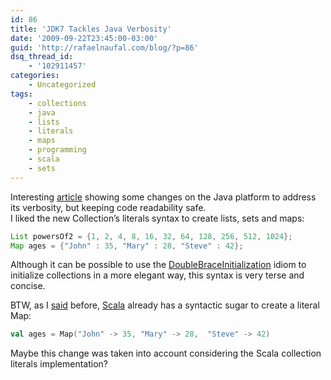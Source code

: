 ```yaml
---
id: 86
title: 'JDK7 Tackles Java Verbosity'
date: '2009-09-22T23:45:00-03:00'
guid: 'http://rafaelnaufal.com/blog/?p=86'
dsq_thread_id:
    - '102911457'
categories:
    - Uncategorized
tags:
    - collections
    - java
    - lists
    - literals
    - maps
    - programming
    - scala
    - sets
---
```


Interesting [article](http://java.dzone.com/articles/jdk7-tackles-java-verbosity) showing some changes on the Java platform to address its verbosity, but keeping code readability safe.  
I liked the new Collection’s literals syntax to create lists, sets and maps:

```java
List powersOf2 = {1, 2, 4, 8, 16, 32, 64, 128, 256, 512, 1024};  
Map ages = {"John" : 35, "Mary" : 28, "Steve" : 42};
```

Although it can be possible to use the [DoubleBraceInitialization](http://c2.com/cgi/wiki?DoubleBraceInitialization) idiom to initialize collections in a more elegant way, this syntax is very terse and concise.

BTW, as I [said](http://rafaelnaufal.com/blog/?p=73#comments) before, [Scala](http://www.scala-lang.org) already has a syntactic sugar to create a literal Map:

```scala
val ages = Map("John" -> 35, "Mary" -> 28,  "Steve" -> 42)
```

Maybe this change was taken into account considering the Scala collection literals implementation?